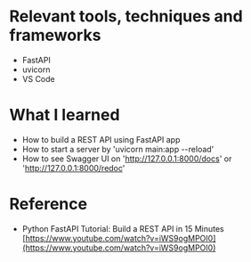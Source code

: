 # Relevant tools, techniques and frameworks
- FastAPI
- uvicorn
- VS Code

# What I learned
- How to build a REST API using FastAPI app
- How to start a server by 'uvicorn main:app --reload'
- How to see Swagger UI on 'http://127.0.0.1:8000/docs' or 'http://127.0.0.1:8000/redoc'

# Reference
- Python FastAPI Tutorial: Build a REST API in 15 Minutes [https://www.youtube.com/watch?v=iWS9ogMPOI0](https://www.youtube.com/watch?v=iWS9ogMPOI0)
